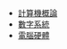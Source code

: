 * [計算機概論](introduction-to-computers/README.md)
* [數字系統](introduction-to-computers/數字系統.md)
* [電腦硬體](introduction-to-computers/電腦硬體.md)
